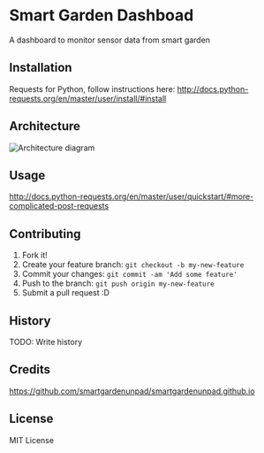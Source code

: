 # Smart Garden Dashboad

A dashboard to monitor sensor data from smart garden

## Installation

Requests for Python, follow instructions here:
http://docs.python-requests.org/en/master/user/install/#install

## Architecture

![Architecture diagram](https://raw.githubusercontent.com/santanu23/IoTDashboard/master/dashboard/images/Architecture.jpg "Architecture")

## Usage

http://docs.python-requests.org/en/master/user/quickstart/#more-complicated-post-requests

## Contributing

1. Fork it!
2. Create your feature branch: `git checkout -b my-new-feature`
3. Commit your changes: `git commit -am 'Add some feature'`
4. Push to the branch: `git push origin my-new-feature`
5. Submit a pull request :D

## History

TODO: Write history

## Credits

https://github.com/smartgardenunpad/smartgardenunpad.github.io

## License

MIT License
